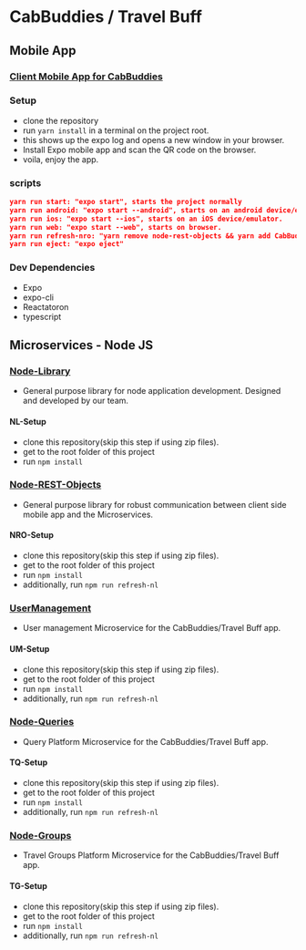 # CabBuddies / Travel Buff

## Mobile App

### [Client Mobile App for CabBuddies](https://github.com/CabBuddies/ClientMobileApp)

### Setup

- clone the repository
- run `yarn install` in a terminal on the project root.
- this shows up the expo log and opens a new window in your browser.
- Install Expo mobile app and scan the QR code on the browser.
- voila, enjoy the app.

### scripts

```json
yarn run start: "expo start", starts the project normally
yarn run android: "expo start --android", starts on an android device/emulator
yarn run ios: "expo start --ios", starts on an iOS device/emulator.
yarn run web: "expo start --web", starts on browser.
yarn run refresh-nro: "yarn remove node-rest-objects && yarn add CabBuddies/Node-REST-Objects#master && yarn start",
yarn run eject: "expo eject"
```

### Dev Dependencies

- Expo
- expo-cli
- Reactatoron
- typescript

## Microservices - Node JS

### [Node-Library](https://github.com/nihalkondasjsu/Node-Library)

- General purpose library for node application development. Designed and developed by our team.

#### NL-Setup

- clone this repository(skip this step if using zip files).
- get to the root folder of this project
- run `npm install`

### [Node-REST-Objects](https://github.com/CabBuddies/Node-REST-Objects)

- General purpose library for robust communication between client side mobile app and the Microservices.

#### NRO-Setup

- clone this repository(skip this step if using zip files).
- get to the root folder of this project
- run `npm install`
- additionally, run `npm run refresh-nl`

### [UserManagement](https://github.com/CabBuddies/UserManagement/tree/nihal-branch)

- User management Microservice for the CabBuddies/Travel Buff app.

#### UM-Setup

- clone this repository(skip this step if using zip files).
- get to the root folder of this project
- run `npm install`
- additionally, run `npm run refresh-nl`

### [Node-Queries](https://github.com/CabBuddies/Node-Queries)

- Query Platform Microservice for the CabBuddies/Travel Buff app.

#### TQ-Setup

- clone this repository(skip this step if using zip files).
- get to the root folder of this project
- run `npm install`
- additionally, run `npm run refresh-nl`

### [Node-Groups](https://github.com/CabBuddies/Node-Groups)

- Travel Groups Platform Microservice for the CabBuddies/Travel Buff app.

#### TG-Setup

- clone this repository(skip this step if using zip files).
- get to the root folder of this project
- run `npm install`
- additionally, run `npm run refresh-nl`

